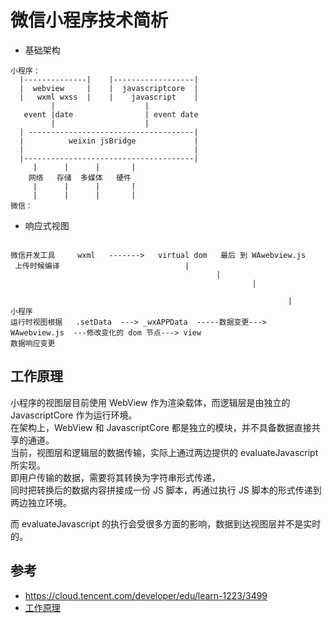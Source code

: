 # 微信小程序技术简析

- 基础架构

```
小程序：
  |--------------|    |------------------|
  |  webview     |    |  javascriptcore  |
  |   wxml wxss  |    |    javascript    |
         |                    |
   event |date                | event date
         |                    |
  | -------------------------------------|
  |          weixin jsBridge             |
  |                                      |
  |--------------------------------------|
     |      |      |       |
    网络   存储  多媒体   硬件
     |      |      |       |
     |      |      |       |
微信：
```


- 响应式视图

```

微信开发工具     wxml   ------->   virtual dom   最后 到 WAwebview.js
 上传时候编译                            |
                                              |
                                                      |

                                                              |
小程序
运行时视图根据   .setData  ---> _wxAPPData  -----数据变更--->  WAwebview.js  ---修改变化的 dom 节点---> view
数据响应变更
```


## 工作原理
小程序的视图层目前使用 WebView 作为渲染载体，而逻辑层是由独立的 JavascriptCore 作为运行环境。  
在架构上，WebView 和 JavascriptCore 都是独立的模块，并不具备数据直接共享的通道。  
当前，视图层和逻辑层的数据传输，实际上通过两边提供的 evaluateJavascript 所实现。  
即用户传输的数据，需要将其转换为字符串形式传递，  
同时把转换后的数据内容拼接成一份 JS 脚本，再通过执行 JS 脚本的形式传递到两边独立环境。

而 evaluateJavascript 的执行会受很多方面的影响，数据到达视图层并不是实时的。



## 参考
- https://cloud.tencent.com/developer/edu/learn-1223/3499
- [工作原理](https://developers.weixin.qq.com/miniprogram/dev/framework/performance/tips.html)
